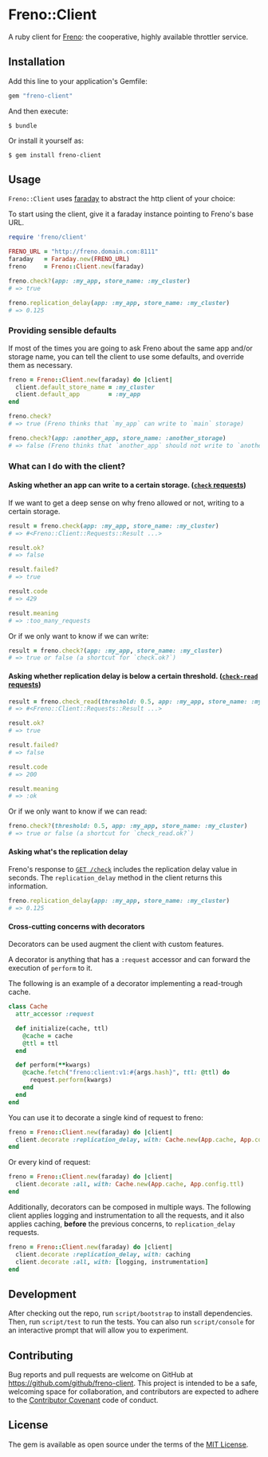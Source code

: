 # Freno::Client

A ruby client for [Freno](https://github.com/github/freno): the cooperative, highly available throttler service.

## Installation

Add this line to your application's Gemfile:

```ruby
gem "freno-client"
```

And then execute:

    $ bundle

Or install it yourself as:

    $ gem install freno-client

## Usage

`Freno::Client` uses [faraday](https://github.com/lostisland/faraday) to abstract the http client of your choice:

To start using the client, give it a faraday instance pointing to Freno's base URL.

```ruby
require 'freno/client'

FRENO_URL = "http://freno.domain.com:8111"
faraday   = Faraday.new(FRENO_URL)
freno     = Freno::Client.new(faraday)

freno.check?(app: :my_app, store_name: :my_cluster)
# => true

freno.replication_delay(app: :my_app, store_name: :my_cluster)
# => 0.125
```

### Providing sensible defaults

If most of the times you are going to ask Freno about the same app and/or storage name, you can tell the client to use some defaults, and override them as necessary.

```ruby
freno = Freno::Client.new(faraday) do |client|
  client.default_store_name = :my_cluster
  client.default_app        = :my_app
end

freno.check?
# => true (Freno thinks that `my_app` can write to `main` storage)

freno.check?(app: :another_app, store_name: :another_storage)
# => false (Freno thinks that `another_app` should not write to `another_storage`)
```

### What can I do with the client?

#### Asking whether an app can write to a certain storage. ([`check` requests](https://github.com/github/freno/blob/master/doc/http.md#check-requests))

If we want to get a deep sense on why freno allowed or not, writing to a certain storage.

```ruby
result = freno.check(app: :my_app, store_name: :my_cluster)
# => #<Freno::Client::Requests::Result ...>

result.ok?
# => false

result.failed?
# => true

result.code
# => 429

result.meaning
# => :too_many_requests
```

Or if we only want to know if we can write:

```ruby
result = freno.check?(app: :my_app, store_name: :my_cluster)
# => true or false (a shortcut for `check.ok?`)
```

#### Asking whether replication delay is below a certain threshold. ([`check-read` requests](https://github.com/github/freno/blob/master/doc/http.md#specialized-requests))

```ruby
result = freno.check_read(threshold: 0.5, app: :my_app, store_name: :my_cluster)
# => #<Freno::Client::Requests::Result ...>

result.ok?
# => true

result.failed?
# => false

result.code
# => 200

result.meaning
# => :ok
```

Or if we only want to know if we can read:

```ruby
freno.check?(threshold: 0.5, app: :my_app, store_name: :my_cluster)
# => true or false (a shortcut for `check_read.ok?`)
```

#### Asking what's the replication delay

Freno's response to [`GET /check`](https://github.com/github/freno/blob/master/doc/http.md#get-method) includes the replication delay value in seconds. The `replication_delay` method in the client returns this information.

```ruby
freno.replication_delay(app: :my_app, store_name: :my_cluster)
# => 0.125
```

#### Cross-cutting concerns with decorators

Decorators can be used augment the client with custom features.

A decorator is anything that has a `:request` accessor and can forward the execution of `perform` to it.

The following is an example of a decorator implementing a read-trough cache.

```ruby
class Cache
  attr_accessor :request

  def initialize(cache, ttl)
    @cache = cache
    @ttl = ttl
  end

  def perform(**kwargs)
    @cache.fetch("freno:client:v1:#{args.hash}", ttl: @ttl) do
      request.perform(kwargs)
    end
  end
end
```

You can use it to decorate a single kind of request to freno:

```ruby
freno = Freno::Client.new(faraday) do |client|
  client.decorate :replication_delay, with: Cache.new(App.cache, App.config.ttl)
end
```

Or every kind of request:

```ruby
freno = Freno::Client.new(faraday) do |client|
  client.decorate :all, with: Cache.new(App.cache, App.config.ttl)
end
```

Additionally, decorators can be composed in multiple ways. The following client
applies logging and instrumentation to all the requests, and it also applies caching, **before** the previous concerns, to `replication_delay` requests.

```ruby
freno = Freno::Client.new(faraday) do |client|
  client.decorate :replication_delay, with: caching
  client.decorate :all, with: [logging, instrumentation]  
end
```


## Development

After checking out the repo, run `script/bootstrap` to install dependencies. Then, run `script/test` to run the tests. You can also run `script/console` for an interactive prompt that will allow you to experiment.

## Contributing

Bug reports and pull requests are welcome on GitHub at https://github.com/github/freno-client. This project is intended to be a safe, welcoming space for collaboration, and contributors are expected to adhere to the [Contributor Covenant](http://contributor-covenant.org) code of conduct.


## License

The gem is available as open source under the terms of the [MIT License](http://opensource.org/licenses/MIT).
